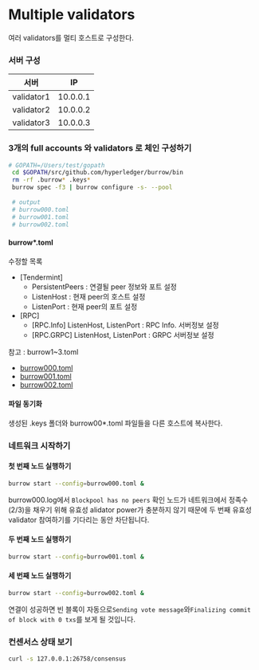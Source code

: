 # Multiple validators

여러 validators를 멀티 호스트로 구성한다.

### 서버 구성
서버|IP
---|---
validator1 | 10.0.0.1
validator2 | 10.0.0.2
validator3 | 10.0.0.3

### 3개의 full accounts 와 validators 로 체인 구성하기
```bash
# GOPATH=/Users/test/gopath
 cd $GOPATH/src/github.com/hyperledger/burrow/bin
 rm -rf .burrow* .keys*
 burrow spec -f3 | burrow configure -s- --pool
 
 # output
 # burrow000.toml
 # burrow001.toml
 # burrow002.toml
 ```
 
#### burrow*.toml
수정할 목록
* [Tendermint]
  * PersistentPeers : 연결될 peer 정보와 포트 설정
  * ListenHost : 현재 peer의 호스트 설정
  * ListenPort : 현재 peer의 포트 설정
* [RPC]
  * [RPC.Info] ListenHost, ListenPort : RPC Info. 서버정보 설정
  * [RPC.GRPC] ListenHost, ListenPort : GRPC 서버정보 설정

참고 : burrow1~3.toml
* [burrow000.toml](https://github.com/leesangdeok/hyperledger/blob/master/burrow/example/multiple-validators/burrow000.toml)
* [burrow001.toml](https://github.com/leesangdeok/hyperledger/blob/master/burrow/example/multiple-validators/burrow001.toml)
* [burrow002.toml](https://github.com/leesangdeok/hyperledger/blob/master/burrow/example/multiple-validators/burrow002.toml)
   
#### 파일 동기화
생성된 .keys 폴더와 burrow00*.toml 파일들을 다른 호스트에 복사한다.

### 네트워크 시작하기

#### 첫 번째 노드 실행하기
```bash
burrow start --config=burrow000.toml &
```

burrow000.log에서 `Blockpool has no peers` 확인
노드가 네트워크에서 정족수 (2/3)을 채우기 위해 유효성 alidator power가 충분하지 않기 때문에 두 번째 유효성 validator 참여하기를 기다리는 동안 차단됩니다.

#### 두 번째 노드 실행하기
```bash
burrow start --config=burrow001.toml &
```

#### 세 번째 노드 실행하기
```bash
burrow start --config=burrow002.toml &
```
연결이 성공하면 빈 블록이 자동으로`Sending vote message`와`Finalizing commit of block with 0 txs`를 보게 될 것입니다. 

### 컨센서스 상태 보기
```bash
curl -s 127.0.0.1:26758/consensus
```
